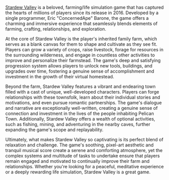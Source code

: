 [Stardew Valley](https://store.steampowered.com/app/413150/Stardew_Valley/) is a beloved, farming/life simulation game that has captured the hearts of millions of players since its release in 2016. Developed by a single programmer, Eric "ConcernedApe" Barone, the game offers a charming and immersive experience that seamlessly blends elements of farming, crafting, relationships, and exploration.

At the core of Stardew Valley is the player's inherited family farm, which serves as a blank canvas for them to shape and cultivate as they see fit. Players can grow a variety of crops, raise livestock, forage for resources in the surrounding wilderness, and engage in countless other activities to improve and personalize their farmstead. The game's deep and satisfying progression system allows players to unlock new tools, buildings, and upgrades over time, fostering a genuine sense of accomplishment and investment in the growth of their virtual homestead.

Beyond the farm, Stardew Valley features a vibrant and endearing town filled with a cast of unique, well-developed characters. Players can forge relationships with these townsfolk, learn about their individual stories and motivations, and even pursue romantic partnerships. The game's dialogue and narrative are exceptionally well-written, creating a genuine sense of connection and investment in the lives of the people inhabiting Pelican Town. Additionally, Stardew Valley offers a wealth of optional activities, such as fishing, mining, and adventuring in the nearby caves, further expanding the game's scope and replayability.

Ultimately, what makes Stardew Valley so captivating is its perfect blend of relaxation and challenge. The game's soothing, pixel-art aesthetic and tranquil musical score create a serene and comforting atmosphere, yet the complex systems and multitude of tasks to undertake ensure that players remain engaged and motivated to continually improve their farm and relationships. Whether you're looking for a peaceful, meditative experience or a deeply rewarding life simulation, Stardew Valley is a great game.